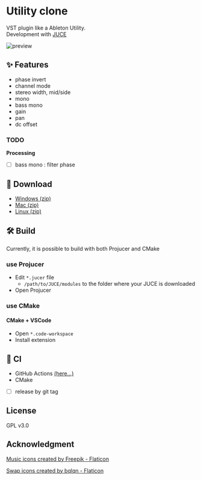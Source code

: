 # Utility clone

VST plugin like a Ableton Utility.  
Development with [JUCE](https://github.com/juce-framework/JUCE)

![preview](https://github.com/m1m0zzz/utility-clone/assets/117814895/a3c1b729-e81a-4624-828d-31abc052ccc9)


## ✨ Features

- phase invert
- channel mode
- stereo width, mid/side
- mono
- bass mono
- gain
- pan
- dc offset

### TODO
**Processing**
- [ ] bass mono : filter phase

## 📂 Download
- [Windows (zip)](https://github.com/m1m0zzz/utility-clone/archive/refs/heads/release/windows.zip)
- [Mac (zip)](https://github.com/m1m0zzz/utility-clone/archive/refs/heads/release/macos.zip)
- [Linux (zip)](https://github.com/m1m0zzz/utility-clone/archive/refs/heads/release/linux.zip)

## 🛠️ Build
Currently, it is possible to build with both Projucer and CMake

### use Projucer
- Edit `*.jucer` file
  - `/path/to/JUCE/modules` to the folder where your JUCE is downloaded
- Open Projucer

### use CMake

#### CMake + VSCode
- Open `*.code-workspace`
- Install extension

## 👷 CI

- GitHub Actions [(here...)](https://github.com/m1m0zzz/utility-clone/blob/main/.github/workflows/cmake-multi-platform.yml)
- CMake
- [ ] release by git tag

## License
GPL v3.0

## Acknowledgment

<a href="https://www.flaticon.com/free-icons/music" title="music icons">Music icons created by Freepik - Flaticon</a>

<a href="https://www.flaticon.com/free-icons/swap" title="swap icons">Swap icons created by bqlqn - Flaticon</a>
